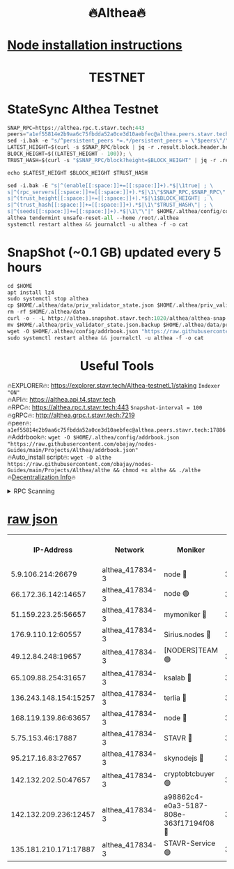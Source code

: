 <h1 align="center"> 🔥Althea🔥</h1>

[Node installation instructions](https://github.com/obajay/nodes-Guides/tree/main/Projects/Althea)
=

<h1 align="center"> TESTNET</h1>

# StateSync Althea Testnet
```python
SNAP_RPC=https://althea.rpc.t.stavr.tech:443
peers="a1ef55814e2b9aa6c75fbdda52a0ce3d10aebfec@althea.peers.stavr.tech:17886"
sed -i.bak -e "s/^persistent_peers *=.*/persistent_peers = \"$peers\"/" $HOME/.althea/config/config.toml
LATEST_HEIGHT=$(curl -s $SNAP_RPC/block | jq -r .result.block.header.height); \
BLOCK_HEIGHT=$((LATEST_HEIGHT - 100)); \
TRUST_HASH=$(curl -s "$SNAP_RPC/block?height=$BLOCK_HEIGHT" | jq -r .result.block_id.hash)

echo $LATEST_HEIGHT $BLOCK_HEIGHT $TRUST_HASH

sed -i.bak -E "s|^(enable[[:space:]]+=[[:space:]]+).*$|\1true| ; \
s|^(rpc_servers[[:space:]]+=[[:space:]]+).*$|\1\"$SNAP_RPC,$SNAP_RPC\"| ; \
s|^(trust_height[[:space:]]+=[[:space:]]+).*$|\1$BLOCK_HEIGHT| ; \
s|^(trust_hash[[:space:]]+=[[:space:]]+).*$|\1\"$TRUST_HASH\"| ; \
s|^(seeds[[:space:]]+=[[:space:]]+).*$|\1\"\"|" $HOME/.althea/config/config.toml
althea tendermint unsafe-reset-all --home /root/.althea
systemctl restart althea && journalctl -u althea -f -o cat
```
# SnapShot (~0.1 GB) updated every 5 hours
```python
cd $HOME
apt install lz4
sudo systemctl stop althea
cp $HOME/.althea/data/priv_validator_state.json $HOME/.althea/priv_validator_state.json.backup
rm -rf $HOME/.althea/data
curl -o - -L http://althea.snapshot.stavr.tech:1020/althea/althea-snap.tar.lz4 | lz4 -c -d - | tar -x -C $HOME/.althea --strip-components 2
mv $HOME/.althea/priv_validator_state.json.backup $HOME/.althea/data/priv_validator_state.json
wget -O $HOME/.althea/config/addrbook.json "https://raw.githubusercontent.com/obajay/nodes-Guides/main/Projects/Althea/addrbook.json"
sudo systemctl restart althea && journalctl -u althea -f -o cat
```
 <h1 align="center"> Useful Tools</h1>
 
🔥EXPLORER🔥: https://explorer.stavr.tech/Althea-testnetL1/staking        `Indexer "ON"` \
🔥API🔥:      https://althea.api.t4.stavr.tech \
🔥RPC🔥:      https://althea.rpc.t.stavr.tech:443              `Snapshot-interval = 100` \
🔥gRPC🔥:     http://althea.grpc.t.stavr.tech:7219 \
🔥peer🔥:     `a1ef55814e2b9aa6c75fbdda52a0ce3d10aebfec@althea.peers.stavr.tech:17886` \
🔥Addrbook🔥: ```wget -O $HOME/.althea/config/addrbook.json "https://raw.githubusercontent.com/obajay/nodes-Guides/main/Projects/Althea/addrbook.json"``` \
🔥Auto_install script🔥:  `wget -O althe https://raw.githubusercontent.com/obajay/nodes-Guides/main/Projects/Althea/althe && chmod +x althe && ./althe` \
🔥[Decentralization Info](https://github.com/obajay/StateSync-snapshots/tree/main/Projects/Althea/Decentralization)🔥

<details>
<summary>RPC Scanning</summary>

<h2 align="center"> We scan nodes in real time every 4 hours. And we provide the final result of RPC endpoints.
We cannot influence the operation of these nodes in any way. </h2>


```python
If Voting Power is higher than 0 --> then the Node is a validator of the network and may be subject to attack and be a potential threat to the chain.
```
```python
We marked such validators with a red symbol
```

</details>

[raw json](https://rpc-check.althea.stavr.tech/althea/rpcalthea_result.json)
=

<table><tr><th>IP-Address</th><th>Network</th><th>Moniker</th><th>Latest Block Height</th><th>Earliest Block Height</th><th>Catching Up</th><th>Tx Index</th><th>Voting Power</th><th>Scan Time</th></tr><tr><td>5.9.106.214:26679</td><td>althea_417834-3</td><td>node 🔴</td><td>3224369</td><td>1</td><td>False</td><td>on</td><td>1475</td><td>2024-02-08T17:14:46.678874018UTC</td></tr><tr><td>66.172.36.142:14657</td><td>althea_417834-3</td><td>node 🟢</td><td>3224370</td><td>165</td><td>False</td><td>on</td><td>0</td><td>2024-02-08T17:14:53.090698484UTC</td></tr><tr><td>51.159.223.25:56657</td><td>althea_417834-3</td><td>mymoniker 🔴</td><td>3224368</td><td>109801</td><td>False</td><td>on</td><td>2065</td><td>2024-02-08T17:14:44.258648720UTC</td></tr><tr><td>176.9.110.12:60557</td><td>althea_417834-3</td><td>Sirius.nodes 🔴</td><td>3224368</td><td>496001</td><td>False</td><td>on</td><td>1631</td><td>2024-02-08T17:14:41.581590880UTC</td></tr><tr><td>49.12.84.248:19657</td><td>althea_417834-3</td><td>[NODERS]TEAM 🟢</td><td>3224369</td><td>542401</td><td>False</td><td>off</td><td>0</td><td>2024-02-08T17:14:49.848441219UTC</td></tr><tr><td>65.109.88.254:31657</td><td>althea_417834-3</td><td>ksalab 🔴</td><td>3224369</td><td>1335001</td><td>False</td><td>off</td><td>1486</td><td>2024-02-08T17:14:47.064732532UTC</td></tr><tr><td>136.243.148.154:15257</td><td>althea_417834-3</td><td>terlia 🔴</td><td>3224367</td><td>1943001</td><td>False</td><td>on</td><td>1011</td><td>2024-02-08T17:14:39.067746670UTC</td></tr><tr><td>168.119.139.86:63657</td><td>althea_417834-3</td><td>node 🔴</td><td>3224368</td><td>1957001</td><td>False</td><td>on</td><td>1009</td><td>2024-02-08T17:14:41.799820060UTC</td></tr><tr><td>5.75.153.46:17887</td><td>althea_417834-3</td><td>STAVR 🔴</td><td>3224370</td><td>2580801</td><td>False</td><td>on</td><td>2069</td><td>2024-02-08T17:14:53.575304603UTC</td></tr><tr><td>95.217.16.83:27657</td><td>althea_417834-3</td><td>skynodejs 🔴</td><td>3224370</td><td>3060001</td><td>False</td><td>on</td><td>1592</td><td>2024-02-08T17:14:54.061807619UTC</td></tr><tr><td>142.132.202.50:47657</td><td>althea_417834-3</td><td>cryptobtcbuyer 🟢</td><td>3224369</td><td>3124369</td><td>False</td><td>off</td><td>0</td><td>2024-02-08T17:14:52.139514695UTC</td></tr><tr><td>142.132.209.236:12457</td><td>althea_417834-3</td><td>a98862c4-e0a3-5187-808e-363f17194f08 🔴</td><td>3224370</td><td>3220001</td><td>False</td><td>on</td><td>1255</td><td>2024-02-08T17:14:53.327072172UTC</td></tr><tr><td>135.181.210.171:17887</td><td>althea_417834-3</td><td>STAVR-Service 🟢</td><td>3224369</td><td>3221801</td><td>False</td><td>on</td><td>0</td><td>2024-02-08T17:14:47.428913203UTC</td></tr></table>
